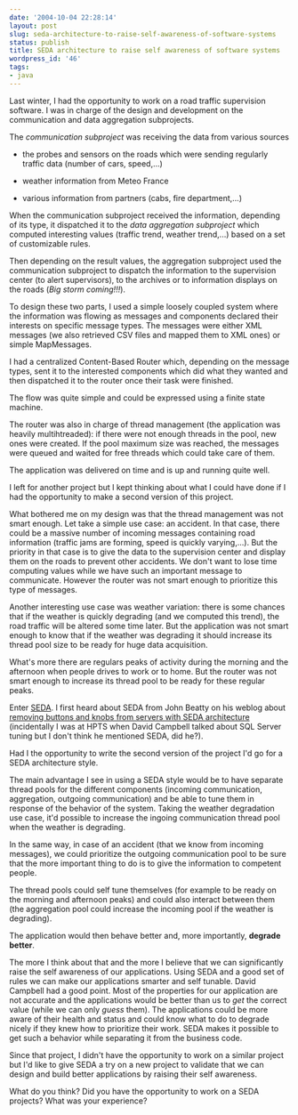 ```yaml
---
date: '2004-10-04 22:28:14'
layout: post
slug: seda-architecture-to-raise-self-awareness-of-software-systems
status: publish
title: SEDA architecture to raise self awareness of software systems
wordpress_id: '46'
tags:
- java
---
```


Last winter, I had the opportunity to work on a road traffic supervision software. I was in charge of the design and development on the communication and data aggregation subprojects.  

The _communication subproject_ was receiving the data from various sources





  
  * the probes and sensors on the roads which were sending regularly traffic data (number of cars, speed,...)

  
  * weather information from Meteo France

  
  * various information from partners (cabs, fire department,...)




When the communication subproject received the information, depending of its type, it dispatched it to the _data aggregation subproject_ which computed interesting values (traffic trend, weather trend,...) based on a set of customizable rules.  

Then depending on the result values, the aggregation subproject used the communication subproject to dispatch the information to the supervision center (to alert supervisors), to the archives or to information displays on the roads (_Big storm coming!!!_).





To design these two parts, I used a simple loosely coupled system where the information was flowing as messages and components declared their interests on specific message types. The messages were either XML messages (we also retrieved CSV files and mapped them to XML ones) or simple MapMessages.  

I had a centralized Content-Based Router which, depending on the message types, sent it to the interested components which did what they wanted and then dispatched it to the router once their task were finished.  

The flow was quite simple and could be expressed using a finite state machine.  

The router was also in charge of thread management (the application was heavily multihtreaded): if there were not enough threads in the pool, new ones were created. If the pool maximum size was reached, the messages were queued and waited for free threads which could take care of them.






The application was delivered on time and is up and running quite well.





I left for another project but I kept thinking about what I could have done if I had the opportunity to make a second version of this project.  

What bothered me on my design was that the thread management was not smart enough. Let take a simple use case: an accident. In that case, there could be a massive number of incoming messages containing road information (traffic jams are forming, speed is quickly varying,...). But the priority in that case is to give the data to the supervision center and display them on the roads to prevent other accidents. We don't want to lose time computing values while we have such an important message to communicate. However the router was not smart enough to prioritize this type of messages.  

Another interesting use case was weather variation: there is some chances that if the weather is quickly degrading (and we computed this trend), the road traffic will be altered some time later. But the application was not smart enough to know that if the weather was degrading it should increase its thread pool size to be ready for huge data acquisition.  

What's more there are regulars peaks of activity during the morning and the afternoon when people drives to work or to home. But the router was not smart enough to increase its thread pool to be ready for these regular peaks.






Enter [SEDA](http://www.eecs.harvard.edu/~mdw/proj/seda/). I first heard about SEDA from John Beatty on his weblog about [removing buttons and knobs from servers with SEDA architecture](http://www.gonesilent.com/~john/blog/archives/000066.html) (incidentally I was at HPTS when David Campbell talked about SQL Server tuning but I don't think he mentioned SEDA, did he?).





Had I the opportunity to write the second version of the project I'd go for a SEDA architecture style.





The main advantage I see in using a SEDA style would be to have separate thread pools 
for the different components (incoming communication, aggregation, outgoing communication) and be able to tune them in response of the behavior of the system.
Taking the weather degradation use case, it'd possible to increase the ingoing communication thread pool when the weather is degrading.  

In the same way, in case of an accident (that we know from incoming messages), we could prioritize the outgoing communication pool to be sure that the more important thing to do is to give the information to competent people.  

The thread pools could self tune themselves (for example to be ready on the morning and afternoon peaks) and could also interact between them (the aggregation pool could increase the incoming pool if the weather is degrading).  

The application would then behave better and, more importantly, **degrade better**.





The more I think about that and the more I believe that we can significantly raise the self awareness of our applications. Using SEDA and a good set of rules we can make our applications smarter and self tunable. David Campbell had a good point. Most of the properties for our application are not accurate and the applications would be better than us to _get_ the correct value (while we can only _guess_ them).
The applications could be more aware of their health and status and could know what to do to degrade nicely if they knew how to prioritize their work. SEDA makes it possible to get such a behavior while separating it from the business code.





Since that project, I didn't have the opportunity to work on a similar project but I'd like to give SEDA a try on a new project to validate that we can design and build better applications by raising their self awareness.





What do you think? Did you have the opportunity to work on a SEDA projects? What was your experience?
